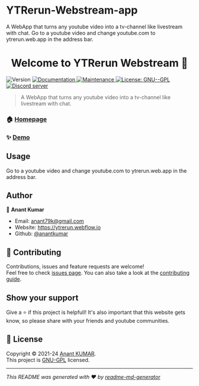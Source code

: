 # YTRerun-Webstream-app
A WebApp that turns any youtube video into a tv-channel like livestream with chat. Go to a youtube video and change youtube.com to ytrerun.web.app in the address bar.


<h1 align="center">Welcome to YTRerun Webstream 👋</h1>
<p>
  <img alt="Version" src="https://img.shields.io/badge/version-1.0.0-blue.svg?cacheSeconds=2592000" />
  <a href="https://github.com/20BCE11035/YTRerun-Webstream-app#readme" target="_blank">
    <img alt="Documentation" src="https://img.shields.io/badge/documentation-yes-brightgreen.svg" />
  </a>
  <a href="https://github.com/20BCE11035/YTRerun-Webstream-app/graphs/commit-activity" target="_blank">
    <img alt="Maintenance" src="https://img.shields.io/badge/Maintained%3F-yes-green.svg" />
  </a>
  <a href="https://www.gnu.org/licenses/gpl-3.0.html" target="_blank">
    <img alt="License: GNU--GPL" src="https://img.shields.io/badge/license-GPL-blue" />
  </a>

  <a href="https://discord.gg/UyYmmXQaHF" target="_blank">
    <img alt="Discord server" src="https://img.shields.io/discord/828348652736479292?label=Discord%20server" />
  </a>
</p>

> A WebApp that turns any youtube video into a tv-channel like livestream with chat.

### 🏠 [Homepage](https://ytrerun.webflow.io)

### ✨ [Demo](https://ytrerun.web.app/room.html?v=aqz-KE-bpKQ)

## Usage

Go to a youtube video and change youtube.com to ytrerun.web.app in the address bar.

## Author

👤 **Anant Kumar**

* Email: [anant79k@gmail.com](mailto:anantko4051999@gmail.com)
* Website: https://ytrerun.webflow.io
* Github: [@anantkumar](https://github.com/20BCE11035)

## 🤝 Contributing

Contributions, issues and feature requests are welcome!<br />Feel free to check [issues page](https://github.com/20BCE11035/YTRerun-Webstream-app). You can also take a look at the [contributing guide](https://github.com/20BCE11035/YTRerun-Webstream-app/blob/master/CONTRIBUTING.md).

## Show your support

Give a ⭐️ if this project is helpfull! It's also important that this website gets know, so please share with your friends and youtube communities.

## 📝 License

Copyright © 2021-24 [Anant KUMAR](https://github.com/20BCE11035).<br />
This project is [GNU-GPL](https://www.gnu.org/licenses/gpl-3.0.html) licensed.

***
_This README was generated with ❤️ by [readme-md-generator](https://github.com/kefranabg/readme-md-generator)_
